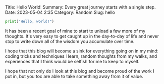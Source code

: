Title: Hello World!
Summary: Every great journey starts with a single step.
Date: 2023-05-04 2:35
Category: Random
Slug: hello

```python
print("Hello, world!")
```

It has been a recent goal of mine to start to unload a few more of my thoughts.
It's very easy to get caught up in the day-to-day of life and never stop to 
write down all of the wisdom you accumulate over time. 

I hope that this blog will become a sink for everything going on in my mind:
coding tricks and techniques I learn, random thoughts from my walks, and 
experiences that I think would be selfish for me to keep to myself.

I hope that not only do I look at this blog and become proud of the work I
put in, but you too are able to take something away from it of value.

